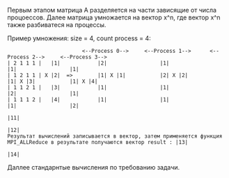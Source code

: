 Первым этапом матрица А разделяется на части зависящие от числа процоессов. Далее матрица умножается на вектор x^n, где вектор x^n также разбиватеся на процессы.

Пример умножения: size = 4, count process = 4:

                            <--Process 0-->     <--Process 1-->      <--Process 2-->     <--Process 3-->
    | 2 1 1 1 |   |1|            |2|                 |1|                  |1|                 |1|
    | 1 2 1 1 | X |2|  =>        |1| X |1|           |2| X |2|            |1| X |3|           |1| X |4|       
    | 1 1 2 1 |   |3|            |1|                 |1|                  |2|                 |1|
    | 1 1 1 2 |   |4|            |1|                 |1|                  |1|                 |2|
                                                                                                                                |11|
                                                                                                                                |12|
    Результат вычислений записывается в вектор, затем применяется функция MPI_ALLReduce в результате получаются вектор result : |13|
                                                                                                                                |14|
Даллее стандарнтые вычисления по требованию задачи.
